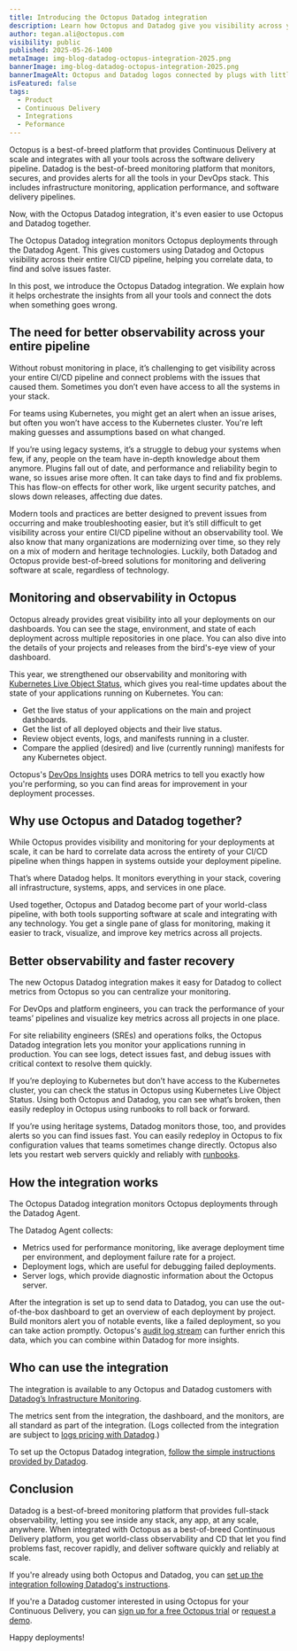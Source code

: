 ```yaml
---
title: Introducing the Octopus Datadog integration
description: Learn how Octopus and Datadog give you visibility across your entire CI/CD pipeline, helping you correlate data, to find and solve issues faster.
author: tegan.ali@octopus.com
visibility: public
published: 2025-05-26-1400
metaImage: img-blog-datadog-octopus-integration-2025.png
bannerImage: img-blog-datadog-octopus-integration-2025.png
bannerImageAlt: Octopus and Datadog logos connected by plugs with little stars around the connection.
isFeatured: false
tags: 
  - Product
  - Continuous Delivery
  - Integrations
  - Peformance
---
```


Octopus is a best-of-breed platform that provides Continuous Delivery at scale and integrates with all your tools across the software delivery pipeline. Datadog is the best-of-breed monitoring platform that monitors, secures, and provides alerts for all the tools in your DevOps stack. This includes infrastructure monitoring, application performance, and software delivery pipelines. 

Now, with the Octopus Datadog integration, it's even easier to use Octopus and Datadog together. 

The Octopus Datadog integration monitors Octopus deployments through the Datadog Agent. This gives customers using Datadog and Octopus visibility across their entire CI/CD pipeline, helping you correlate data, to find and solve issues faster.

In this post, we introduce the Octopus Datadog integration. We explain how it helps orchestrate the insights from all your tools and connect the dots when something goes wrong. 

## The need for better observability across your entire pipeline

Without robust monitoring in place, it’s challenging to get visibility across your entire CI/CD pipeline and connect problems with the issues that caused them. Sometimes you don’t even have access to all the systems in your stack.  

For teams using Kubernetes, you might get an alert when an issue arises, but often you won’t have access to the Kubernetes cluster. You're left making guesses and assumptions based on what changed.

If you’re using legacy systems, it’s a struggle to debug your systems when few, if any, people on the team have in-depth knowledge about them anymore. Plugins fall out of date, and performance and reliability begin to wane, so issues arise more often. It can take days to find and fix problems. This has flow-on effects for other work, like urgent security patches, and slows down releases, affecting due dates. 

Modern tools and practices are better designed to prevent issues from occurring and make troubleshooting easier, but it’s still difficult to get visibility across your entire CI/CD pipeline without an observability tool. We also know that many organizations are modernizing over time, so they rely on a mix of modern and heritage technologies. Luckily, both Datadog and Octopus provide best-of-breed solutions for monitoring and delivering software at scale, regardless of technology. 

## Monitoring and observability in Octopus

Octopus already provides great visibility into all your deployments on our dashboards. You can see the stage, environment, and state of each deployment across multiple repositories in one place. You can also dive into the details of your projects and releases from the bird's-eye view of your dashboard. 

This year, we strengthened our observability and monitoring with [Kubernetes Live Object Status](https://octopus.com/blog/kubernetes-live-object-status), which gives you real-time updates about the state of your applications running on Kubernetes. You can:

- Get the live status of your applications on the main and project dashboards.
- Get the list of all deployed objects and their live status.
- Review object events, logs, and manifests running in a cluster.
- Compare the applied (desired) and live (currently running) manifests for any Kubernetes object.

Octopus's [DevOps Insights](https://octopus.com/docs/insights) uses DORA metrics to tell you exactly how you're performing, so you can find areas for improvement in your deployment processes.

## Why use Octopus and Datadog together?

While Octopus provides visibility and monitoring for your deployments at scale, it can be hard to correlate data across the entirety of your CI/CD pipeline when things happen in systems outside your deployment pipeline. 

That’s where Datadog helps. It monitors everything in your stack, covering all infrastructure, systems, apps, and services in one place. 

Used together, Octopus and Datadog become part of your world-class pipeline, with both tools supporting software at scale and integrating with any technology. You get a single pane of glass for monitoring, making it easier to track, visualize, and improve key metrics across all projects.

## Better observability and faster recovery

The new Octopus Datadog integration makes it easy for Datadog to collect metrics from Octopus so you can centralize your monitoring.

For DevOps and platform engineers, you can track the performance of your teams’ pipelines and visualize key metrics across all projects in one place.

For site reliability engineers (SREs) and operations folks, the Octopus Datadog integration lets you monitor your applications running in production. You can see logs, detect issues fast, and debug issues with critical context to resolve them quickly.

If you’re deploying to Kubernetes but don’t have access to the Kubernetes cluster, you can check the status in Octopus using Kubernetes Live Object Status. Using both Octopus and Datadog, you can see what’s broken, then easily redeploy in Octopus using runbooks to roll back or forward. 

If you’re using heritage systems, Datadog monitors those, too, and provides alerts so you can find issues fast. You can easily redeploy in Octopus to fix configuration values that teams sometimes change directly. Octopus also lets you restart web servers quickly and reliably with [runbooks](https://octopus.com/docs/runbooks). 

## How the integration works

The Octopus Datadog integration monitors Octopus deployments through the Datadog Agent. 

The Datadog Agent collects:

- Metrics used for performance monitoring, like average deployment time per environment, and deployment failure rate for a project. 
- Deployment logs, which are useful for debugging failed deployments. 
- Server logs, which provide diagnostic information about the Octopus server. 

After the integration is set up to send data to Datadog, you can use the out-of-the-box dashboard to get an overview of each deployment by project. Build monitors alert you of notable events, like a failed deployment, so you can take action promptly. Octopus's [audit log stream](https://octopus.com/docs/security/users-and-teams/auditing/audit-stream#configure-audit-stream) can further enrich this data, which you can combine within Datadog for more insights.

## Who can use the integration

The integration is available to any Octopus and Datadog customers with [Datadog’s Infrastructure Monitoring](https://www.datadoghq.com/dg/enterprise/it-infrastructure-monitoring/).

The metrics sent from the integration, the dashboard, and the monitors, are all standard as part of the integration. (Logs collected from the integration are subject to [logs pricing with Datadog](https://docs.datadoghq.com/account_management/billing/pricing/#log-management).)

To set up the Octopus Datadog integration, [follow the simple instructions provided by Datadog](https://github.com/DataDog/integrations-core/blob/master/octopus_deploy/README.md).

## Conclusion

Datadog is a best-of-breed monitoring platform that provides full-stack observability, letting you see inside any stack, any app, at any scale, anywhere. When integrated with Octopus as a best-of-breed Continuous Delivery platform, you get world-class observability and CD that let you find problems fast, recover rapidly, and deliver software quickly and reliably at scale.

If you're already using both Octopus and Datadog, you can [set up the integration following Datadog's instructions](https://github.com/DataDog/integrations-core/blob/master/octopus_deploy/README.md).

If you're a Datadog customer interested in using Octopus for your Continuous Delivery, you can [sign up for a free Octopus trial](https://octopus.com/start) or [request a demo](https://octopus.com/lp/schedule-a-demo). 

Happy deployments!